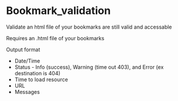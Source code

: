# Bookmark_validation
Validate an html file of your bookmarks are still valid and accessable

Requires an .html file of your bookmarks

Output format
* Date/Time
* Status - Info (success), Warning (time out 403), and Error (ex destination is 404)
* Time to load resource
* URL
* Messages
